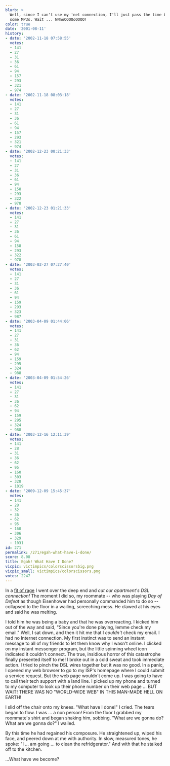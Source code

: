 ```yaml
---
blurb: >
  Well, since I can't use my 'net connection, I'll just pass the time by downloading
  some MP3s. Wait ... NNnoOOOOoOOOO!
color: true
date: '2001-08-11'
history:
- date: '2002-11-18 07:58:55'
  votes:
  - 141
  - 27
  - 31
  - 36
  - 61
  - 94
  - 157
  - 293
  - 321
  - 974
- date: '2002-11-18 08:03:18'
  votes:
  - 141
  - 27
  - 31
  - 36
  - 61
  - 94
  - 157
  - 293
  - 321
  - 974
- date: '2002-12-23 00:21:33'
  votes:
  - 141
  - 27
  - 31
  - 36
  - 61
  - 94
  - 158
  - 293
  - 322
  - 978
- date: '2002-12-23 01:21:33'
  votes:
  - 141
  - 27
  - 31
  - 36
  - 61
  - 94
  - 158
  - 293
  - 322
  - 978
- date: '2003-02-27 07:27:40'
  votes:
  - 141
  - 27
  - 31
  - 36
  - 61
  - 94
  - 159
  - 293
  - 323
  - 987
- date: '2003-04-09 01:44:06'
  votes:
  - 141
  - 27
  - 31
  - 36
  - 62
  - 94
  - 159
  - 295
  - 324
  - 988
- date: '2003-04-09 01:54:26'
  votes:
  - 141
  - 27
  - 31
  - 36
  - 62
  - 94
  - 159
  - 295
  - 324
  - 988
- date: '2003-12-16 12:11:39'
  votes:
  - 141
  - 28
  - 31
  - 36
  - 62
  - 95
  - 160
  - 303
  - 328
  - 1019
- date: '2009-12-09 15:45:37'
  votes:
  - 141
  - 28
  - 32
  - 36
  - 62
  - 95
  - 160
  - 306
  - 329
  - 1031
id: 271
permalink: /271/egah-what-have-i-done/
score: 8.08
title: Egah! What Have I Done?
vicpic: victimpics/colorscissorsbig.png
vicpic_small: victimpics/colorscissors.png
votes: 2247
---
```


In a [fit of rage](%ARTICLE[264]%) I went over the deep end and *cut
our apartment's DSL connection!* The moment I did so, my roommate -- who
was playing *Day of Defeat* as though Eisenhower had personally
commanded him to do so -- collapsed to the floor in a wailing,
screeching mess. He clawed at his eyes and said he was melting.

I told him he was being a baby and that he was overreacting. I kicked
him out of the way and said, "Since you're done playing, lemme check my
email." Well, I sat down, and then it hit me that I *couldn't* check my
email. I had no Internet connection. My first instinct was to send an
instant message to all of my friends to let them know why I wasn't
online. I clicked on my instant messenger program, but the little
spinning wheel icon indicated it couldn't connect. The true, insidious
horror of this catastrophe finally presented itself to me! I broke out
in a cold sweat and took immediate action. I tried to pinch the DSL
wires together but it was no good. In a panic, I opened my web browser
to go to my ISP's homepage where I could submit a service request. But
the web page wouldn't come up. I was going to have to call their tech
support with a land line. I picked up my phone and turned to my computer
to look up their phone number on their web page ... BUT WAIT! THERE WAS
NO "WORLD-WIDE WEB" IN THIS MAN-MADE HELL ON EARTH!

I slid off the chair onto my knees. "What have I done!" I cried. The
tears began to flow. I was ... a non person! From the floor I grabbed my
roommate's shirt and began shaking him, sobbing. "What are we gonna do?
What are we gonna do?" I wailed.

By this time he had regained his composure. He straightened up, wiped
his face, and peered down at me with authority. In slow, measured tones,
he spoke: "I ... am going ... to clean the refridgerator." And with that
he stalked off to the kitchen.

...What have we become?